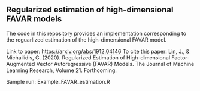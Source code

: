 ## Regularized estimation of high-dimensional FAVAR models

The code in this repository provides an implementation corresponding to the reguarlized estimation of the high-dimensional FAVAR model. 

Link to paper: https://arxiv.org/abs/1912.04146
To cite this paper: Lin, J., & Michailidis, G. (2020). Regularized Estimation of High-dimensional Factor-Augmented Vector Autoregressive (FAVAR) Models. The Journal of Machine Learning Research, Volume 21. Forthcoming.


Sample run: Example_FAVAR_estimation.R
